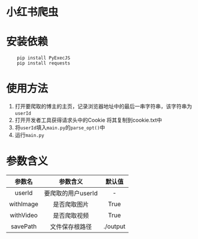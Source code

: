 # 小红书爬虫

# 安装依赖
```
    pip install PyExecJS
    pip install requests
```

# 使用方法
1. 打开要爬取的博主的主页，记录浏览器地址中的最后一串字符串，该字符串为`userId`
2. 打开开发者工具获得请求头中的Cookie 将其复制到cookie.txt中
3. 将`userId`填入`main.py`的`parse_opt()`中
4. 运行`main.py`

# 参数含义
|    参数名    |     参数含义     |   默认值    |
|:---------:|:------------:|:--------:|
|  userId   | 要爬取的用户userId |    -     |
| withImage |    是否爬取图片    |   True   |
| withVideo |    是否爬取视频    |   True   |
| savePath  |   文件保存根路径    | ./output |